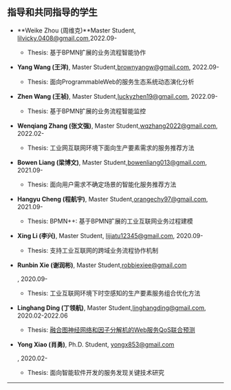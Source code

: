## 指导和共同指导的学生

- **Weike Zhou (周维克)**Master Student, lilvicky.0408@gmail.com,2022.09-

  - Thesis: 基于BPMN扩展的业务流程智能协作

- **Yang Wang (王洋)**, Master Student,brownyangw@gmail.com, 2022.09-

  - Thesis: 面向ProgrammableWeb的服务生态系统动态演化分析

- **Zhen Wang (王祯)**, Master Student,luckyzhen19@gmail.com, 2022.09-

  - Thesis: 基于BPMN扩展的业务流程智能监控

- **Wenqiang Zhang (张文强)**, Master Student,wqzhang2022@gmail.com, 2022.02-

  - Thesis: 工业网互联网环境下面向生产要素需求的服务推荐方法

- **Bowen Liang (梁博文)**, Master Student,bowenliang013@gmail.com, 2021.09-

  - Thesis: 面向用户需求不确定场景的智能化服务推荐方法

- **Hangyu Cheng (程航宇)**, Master Student,orangechy97@gmail.com, 2021.09-

  - Thesis: BPMN++: 基于BPMN扩展的工业互联网业务过程建模

- **Xing Li (李兴)**, Master Student, lijiatu12345@gmail.com, 2020.09-

  - Thesis: 支持工业互联网的跨域业务流程协作机制

- **Runbin Xie (谢润彬)**, Master Student,robbiexiee@gmail.com

  , 2020.09-

  - Thesis: 工业互联网环境下时空感知的生产要素服务组合优化方法

- **Linghang Ding (丁领航)**, Master Student,linghangding@gmail.com, 2020.02-2022.06

  - Thesis: [融合图神经网络和因子分解机的Web服务QoS联合预测](https://pan.baidu.com/s/1PRh8HBjLDAsDNQpsBNyiqA?pwd=kang)

- **Yong Xiao (肖勇)**, Ph.D. Student, yongx853@gmail.com

  , 2020.02-

  - Thesis: 面向智能软件开发的服务发现关键技术研究

------
